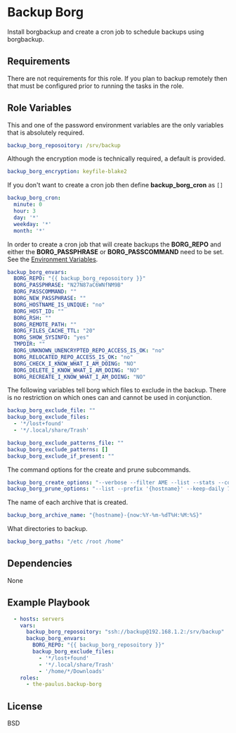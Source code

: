 Backup Borg
=========

Install borgbackup and create a cron job to schedule backups using borgbackup.

Requirements
------------

There are not requirements for this role. If you plan to backup remotely then that must be configured prior to running the tasks in the role.

Role Variables
--------------

This and one of the password environment variables are the only variables that is absolutely required.
```yml
backup_borg_reposoitory: /srv/backup
```

Although the encryption mode is technically required, a default is provided.
```yml
backup_borg_encryption: keyfile-blake2
```

If you don't want to create a cron job then define **backup_borg_cron** as `[]`
```yml
backup_borg_cron:
  minute: 0
  hour: 3
  day: '*'
  weekday: '*'
  month: '*'
```

In order to create a cron job that will create backups the **BORG_REPO** and either the **BORG_PASSPHRASE** or **BORG_PASSCOMMAND** need to be set. See the [Environment Variables](https://borgbackup.readthedocs.io/en/stable/man_intro.html#environment-variables).
```yml
backup_borg_envars:
  BORG_REPO: "{{ backup_borg_reposoitory }}"
  BORG_PASSPHRASE: "N27N87aC6WNfNM9B"
  BORG_PASSCOMMAND: ""
  BORG_NEW_PASSPHRASE: ""
  BORG_HOSTNAME_IS_UNIQUE: "no"
  BORG_HOST_ID: ""
  BORG_RSH: ""
  BORG_REMOTE_PATH: ""
  BORG_FILES_CACHE_TTL: "20"
  BORG_SHOW_SYSINFO: "yes"
  TMPDIR: ""
  BORG_UNKNOWN_UNENCRYPTED_REPO_ACCESS_IS_OK: "no"
  BORG_RELOCATED_REPO_ACCESS_IS_OK: "no"
  BORG_CHECK_I_KNOW_WHAT_I_AM_DOING: "NO"
  BORG_DELETE_I_KNOW_WHAT_I_AM_DOING: "NO"
  BORG_RECREATE_I_KNOW_WHAT_I_AM_DOING: "NO"
```

The following variables tell borg which files to exclude in the backup. There is no restriction on which ones can and cannot be used in conjunction.
```yml
backup_borg_exclude_file: ""
backup_borg_exclude_files:
  - '*/lost+found'
  - '*/.local/share/Trash'

backup_borg_exclude_patterns_file: ""
backup_borg_exclude_patterns: []
backup_borg_exclude_if_present: ""
```

The command options for the create and prune subcommands.
```yml
backup_borg_create_options: "--verbose --filter AME --list --stats --compression auto,zlib,9 --exclude-caches --exclude-nodump"
backup_borg_prune_options: "--list --prefix '{hostname}' --keep-daily 7 --keep-weekly 4 --keep-monthly 6"
```

The name of each archive that is created.
```yml
backup_borg_archive_name: "{hostname}-{now:%Y-%m-%dT%H:%M:%S}"
```

What directories to backup.
```yml
backup_borg_paths: "/etc /root /home"
```

Dependencies
------------

None

Example Playbook
----------------

```yml
  - hosts: servers
    vars:
      backup_borg_reposoitory: "ssh://backup@192.168.1.2:/srv/backup"
      backup_borg_envars:
        BORG_REPO: "{{ backup_borg_reposoitory }}"
        backup_borg_exclude_files:
          - '*/lost+found'
          - '*/.local/share/Trash'
          - '/home/*/Downloads'
    roles:
      - the-paulus.backup-borg
```

License
-------

BSD
